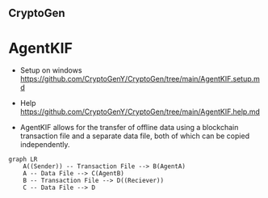 ## CryptoGen

# AgentKIF

* Setup on windows
https://github.com/CryptoGenY/CryptoGen/tree/main/AgentKIF.setup.md

* Help
https://github.com/CryptoGenY/CryptoGen/tree/main/AgentKIF.help.md

* AgentKIF allows for the transfer of offline data using a blockchain transaction file and a separate data file, both of which can be copied independently.
```mermaid
graph LR
    A((Sender)) -- Transaction File --> B(AgentA)
    A -- Data File --> C(AgentB)
    B -- Transaction File --> D((Reciever))
    C -- Data File --> D
```

  


